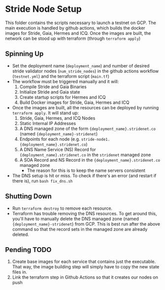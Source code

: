 # Stride Node Setup

This folder contains the scripts necessary to launch a testnet on GCP. The main execution is handled by github actions, which builds the docker images for Stride, Gaia, Hermes and ICQ. Once the images are built, the network can be stood up with terraform (through `terraform apply`)

## Spinning Up
* Set the deployment name (`deployment_name`) and number of desired stride validator nodes (`num_stride_nodes`) in the github actions workflow (`testnet.yml`) and the terraform script (`main.tf`)
* The workflow must be triggered manually and it will:
    1. Compile Stride and Gaia Binaries
    2. Initialize Stride and Gaia state
    3. Create startup scripts for Hermes and ICQ
    4. Build Docker images for Stride, Gaia, Hermes and ICQ
* Once the images are built, all the resources can be deployed by running `terraform apply`. It will stand up:
    1. Stride, Gaia, Hermes, and ICQ Nodes
    2. Static Internal IP Addresses
    3. A DNS managed zone of the form `{deployment_name}.stridenet.co` (named `{deployment_name}-stridenet`)
    4. Endpoints for each node (e.g. `stride-node1.{deployment_name}.stridenet.co`)
    5. A DNS Name Service (NS) Record for `{deployment_name}.stridenet.co` in the `stridenet` managed zone
    6. A SOA Record and NS Record in the `{deployment_name}.stridenet.co` managed zone
        * The reason for this is to keep the name servers consistent 
* The DNS setup is hit or miss. To check if there's an error (and restart if there is), run `bash fix_dns.sh`
## Shutting Down
* Run `terraform destroy` to remove each resource.
* Terraform has trouble removing the DNS resources. To get around this, you'll have to manually delete the DNS managed zone (named `{deployment_name}-stridenet`) from GCP. This is best run after the above command so that the record sets in the managed zone are already deleted.
## Pending TODO
1. Create base images for each service that contains just the executable. That way, the image building step will simply have to copy the new state files in.
2. Link the terraform step in Github Actions so that it creates our nodes on push 


